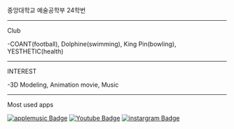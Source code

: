 중앙대학교 예술공학부 24학번
________________________________________________________________________________________________________________________________________________________________________________________________________
Club

-COANT(football), Dolphine(swimming), King Pin(bowling), YESTHETIC(health)
________________________________________________________________________________________________________________________________________________________________________________________________________
INTEREST

-3D Modeling, Animation movie, Music
________________________________________________________________________________________________________________________________________________________________________________________________________
Most used apps


[![applemusic Badge](https://img.shields.io/badge/applemusic-FA243C?style=flat-square&logo=applemusic&logoColor=red&link=https://www.applemusic.com)](https://www.applemusic.com)
[![Youtube Badge](https://img.shields.io/badge/Youtube-ff0000?style=flat-square&logo=youtube&link=https://www.youtube.com)](https://www.youtube.com)
[![instargram Badge](https://img.shields.io/badge/instargram-#E4405F?style=flat-square&logo=instargram&link=https://www.instargram.com/chysghb24)](https://www.instargram.com/chysghb24)
